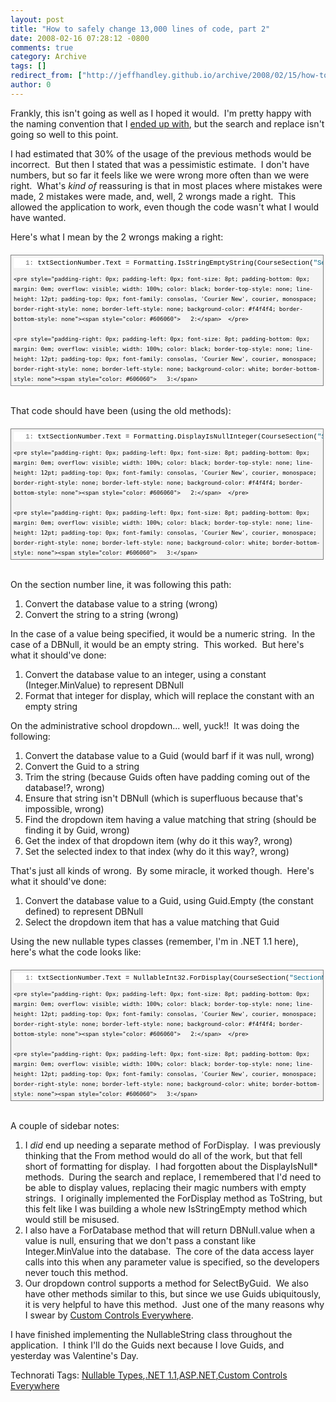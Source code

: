 ```yaml
---
layout: post
title: "How to safely change 13,000 lines of code, part 2"
date: 2008-02-16 07:28:12 -0800
comments: true
category: Archive
tags: []
redirect_from: ["http://jeffhandley.github.io/archive/2008/02/15/how-to-safely-change-13000-lines-of-code-part-2.aspx"]
author: 0
---
```

<!-- more -->
<p>Frankly, this isn't going as well as I hoped it would.  I'm pretty happy with the naming convention that I <a href="http://blog.jeffhandley.com/archive/2008/02/09/how-to-safely-change-13000-lines-of-code-part-1.aspx" target="_blank">ended up with</a>, but the search and replace isn't going so well to this point.</p>  <p>I had estimated that 30% of the usage of the previous methods would be incorrect.  But then I stated that was a pessimistic estimate.  I don't have numbers, but so far it feels like we were wrong more often than we were right.  What's <em>kind of</em> reassuring is that in most places where mistakes were made, 2 mistakes were made, and, well, 2 wrongs made a right.  This allowed the application to work, even though the code wasn't what I would have wanted.</p>  <p>Here's what I mean by the 2 wrongs making a right:</p>  <div style="border-right: gray 1px solid; padding-right: 4px; border-top: gray 1px solid; padding-left: 4px; font-size: 8pt; padding-bottom: 4px; margin: 20px 0px 10px; overflow: auto; border-left: gray 1px solid; width: 97.5%; cursor: text; max-height: 200px; line-height: 12pt; padding-top: 4px; border-bottom: gray 1px solid; font-family: consolas, 'Courier New', courier, monospace; background-color: #f4f4f4">   <div style="padding-right: 0px; padding-left: 0px; font-size: 8pt; padding-bottom: 0px; overflow: visible; width: 100%; color: black; border-top-style: none; line-height: 12pt; padding-top: 0px; font-family: consolas, 'Courier New', courier, monospace; border-right-style: none; border-left-style: none; background-color: #f4f4f4; border-bottom-style: none">     <pre style="padding-right: 0px; padding-left: 0px; font-size: 8pt; padding-bottom: 0px; margin: 0em; overflow: visible; width: 100%; color: black; border-top-style: none; line-height: 12pt; padding-top: 0px; font-family: consolas, 'Courier New', courier, monospace; border-right-style: none; border-left-style: none; background-color: white; border-bottom-style: none"><span style="color: #606060">   1:</span> txtSectionNumber.Text = Formatting.IsStringEmptyString(CourseSection(<span style="color: #006080">"SectionNumber"</span>).ToString)</pre>

    <pre style="padding-right: 0px; padding-left: 0px; font-size: 8pt; padding-bottom: 0px; margin: 0em; overflow: visible; width: 100%; color: black; border-top-style: none; line-height: 12pt; padding-top: 0px; font-family: consolas, 'Courier New', courier, monospace; border-right-style: none; border-left-style: none; background-color: #f4f4f4; border-bottom-style: none"><span style="color: #606060">   2:</span>  </pre>

    <pre style="padding-right: 0px; padding-left: 0px; font-size: 8pt; padding-bottom: 0px; margin: 0em; overflow: visible; width: 100%; color: black; border-top-style: none; line-height: 12pt; padding-top: 0px; font-family: consolas, 'Courier New', courier, monospace; border-right-style: none; border-left-style: none; background-color: white; border-bottom-style: none"><span style="color: #606060">   3:</span> ddlAdministrativeSchool.SelectedIndex = _</pre>

    <pre style="padding-right: 0px; padding-left: 0px; font-size: 8pt; padding-bottom: 0px; margin: 0em; overflow: visible; width: 100%; color: black; border-top-style: none; line-height: 12pt; padding-top: 0px; font-family: consolas, 'Courier New', courier, monospace; border-right-style: none; border-left-style: none; background-color: #f4f4f4; border-bottom-style: none"><span style="color: #606060">   4:</span>     ddlAdministrativeSchool.Items.IndexOf( _</pre>

    <pre style="padding-right: 0px; padding-left: 0px; font-size: 8pt; padding-bottom: 0px; margin: 0em; overflow: visible; width: 100%; color: black; border-top-style: none; line-height: 12pt; padding-top: 0px; font-family: consolas, 'Courier New', courier, monospace; border-right-style: none; border-left-style: none; background-color: white; border-bottom-style: none"><span style="color: #606060">   5:</span>         ddlAdministrativeSchool.Items.FindByValue( _</pre>

    <pre style="padding-right: 0px; padding-left: 0px; font-size: 8pt; padding-bottom: 0px; margin: 0em; overflow: visible; width: 100%; color: black; border-top-style: none; line-height: 12pt; padding-top: 0px; font-family: consolas, 'Courier New', courier, monospace; border-right-style: none; border-left-style: none; background-color: #f4f4f4; border-bottom-style: none"><span style="color: #606060">   6:</span>             IsNullString(Trim(<span style="color: #0000ff">CType</span>(ContentRow(<span style="color: #006080">"AdministrativeSchoolId"</span>), Guid).ToString))))</pre>
  </div>
</div>

<p>
  <br />That code should have been (using the old methods):</p>

<div style="border-right: gray 1px solid; padding-right: 4px; border-top: gray 1px solid; padding-left: 4px; font-size: 8pt; padding-bottom: 4px; margin: 20px 0px 10px; overflow: auto; border-left: gray 1px solid; width: 97.5%; cursor: text; max-height: 200px; line-height: 12pt; padding-top: 4px; border-bottom: gray 1px solid; font-family: consolas, 'Courier New', courier, monospace; background-color: #f4f4f4">
  <div style="padding-right: 0px; padding-left: 0px; font-size: 8pt; padding-bottom: 0px; overflow: visible; width: 100%; color: black; border-top-style: none; line-height: 12pt; padding-top: 0px; font-family: consolas, 'Courier New', courier, monospace; border-right-style: none; border-left-style: none; background-color: #f4f4f4; border-bottom-style: none">
    <pre style="padding-right: 0px; padding-left: 0px; font-size: 8pt; padding-bottom: 0px; margin: 0em; overflow: visible; width: 100%; color: black; border-top-style: none; line-height: 12pt; padding-top: 0px; font-family: consolas, 'Courier New', courier, monospace; border-right-style: none; border-left-style: none; background-color: white; border-bottom-style: none"><span style="color: #606060">   1:</span> txtSectionNumber.Text = Formatting.DisplayIsNullInteger(CourseSection(<span style="color: #006080">"SectionNumber"</span>))</pre>

    <pre style="padding-right: 0px; padding-left: 0px; font-size: 8pt; padding-bottom: 0px; margin: 0em; overflow: visible; width: 100%; color: black; border-top-style: none; line-height: 12pt; padding-top: 0px; font-family: consolas, 'Courier New', courier, monospace; border-right-style: none; border-left-style: none; background-color: #f4f4f4; border-bottom-style: none"><span style="color: #606060">   2:</span>  </pre>

    <pre style="padding-right: 0px; padding-left: 0px; font-size: 8pt; padding-bottom: 0px; margin: 0em; overflow: visible; width: 100%; color: black; border-top-style: none; line-height: 12pt; padding-top: 0px; font-family: consolas, 'Courier New', courier, monospace; border-right-style: none; border-left-style: none; background-color: white; border-bottom-style: none"><span style="color: #606060">   3:</span> ddlAdministrativeSchool.SelectByGuid(IsNullGuid(ContentRow(<span style="color: #006080">"AdministrativeSchoolId"</span>)))</pre>
  </div>
</div>

<p>
  <br />On the section number line, it was following this path:</p>

<ol>
  <li>Convert the database value to a string (wrong)</li>

  <li>Convert the string to a string (wrong)</li>
</ol>

<p>In the case of a value being specified, it would be a numeric string.  In the case of a DBNull, it would be an empty string.  This worked.  But here's what it should've done:</p>

<ol>
  <li>Convert the database value to an integer, using a constant (Integer.MinValue) to represent DBNull</li>

  <li>Format that integer for display, which will replace the constant with an empty string</li>
</ol>

<p>On the administrative school dropdown... well, yuck!!  It was doing the following:</p>

<ol>
  <li>Convert the database value to a Guid (would barf if it was null, wrong)</li>

  <li>Convert the Guid to a string</li>

  <li>Trim the string (because Guids often have padding coming out of the database!?, wrong)</li>

  <li>Ensure that string isn't DBNull (which is superfluous because that's impossible, wrong)</li>

  <li>Find the dropdown item having a value matching that string (should be finding it by Guid, wrong)</li>

  <li>Get the index of that dropdown item (why do it this way?, wrong)</li>

  <li>Set the selected index to that index (why do it this way?, wrong)</li>
</ol>

<p>That's just all kinds of wrong.  By some miracle, it worked though.  Here's what it should've done:</p>

<ol>
  <li>Convert the database value to a Guid, using Guid.Empty (the constant defined) to represent DBNull</li>

  <li>Select the dropdown item that has a value matching that Guid</li>
</ol>

<p>Using the new nullable types classes (remember, I'm in .NET 1.1 here), here's what the code looks like:</p>

<div style="border-right: gray 1px solid; padding-right: 4px; border-top: gray 1px solid; padding-left: 4px; font-size: 8pt; padding-bottom: 4px; margin: 20px 0px 10px; overflow: auto; border-left: gray 1px solid; width: 97.5%; cursor: text; max-height: 200px; line-height: 12pt; padding-top: 4px; border-bottom: gray 1px solid; font-family: consolas, 'Courier New', courier, monospace; background-color: #f4f4f4">
  <div style="padding-right: 0px; padding-left: 0px; font-size: 8pt; padding-bottom: 0px; overflow: visible; width: 100%; color: black; border-top-style: none; line-height: 12pt; padding-top: 0px; font-family: consolas, 'Courier New', courier, monospace; border-right-style: none; border-left-style: none; background-color: #f4f4f4; border-bottom-style: none">
    <pre style="padding-right: 0px; padding-left: 0px; font-size: 8pt; padding-bottom: 0px; margin: 0em; overflow: visible; width: 100%; color: black; border-top-style: none; line-height: 12pt; padding-top: 0px; font-family: consolas, 'Courier New', courier, monospace; border-right-style: none; border-left-style: none; background-color: white; border-bottom-style: none"><span style="color: #606060">   1:</span> txtSectionNumber.Text = NullableInt32.ForDisplay(CourseSection(<span style="color: #006080">"SectionNumber"</span>))</pre>

    <pre style="padding-right: 0px; padding-left: 0px; font-size: 8pt; padding-bottom: 0px; margin: 0em; overflow: visible; width: 100%; color: black; border-top-style: none; line-height: 12pt; padding-top: 0px; font-family: consolas, 'Courier New', courier, monospace; border-right-style: none; border-left-style: none; background-color: #f4f4f4; border-bottom-style: none"><span style="color: #606060">   2:</span>  </pre>

    <pre style="padding-right: 0px; padding-left: 0px; font-size: 8pt; padding-bottom: 0px; margin: 0em; overflow: visible; width: 100%; color: black; border-top-style: none; line-height: 12pt; padding-top: 0px; font-family: consolas, 'Courier New', courier, monospace; border-right-style: none; border-left-style: none; background-color: white; border-bottom-style: none"><span style="color: #606060">   3:</span> ddlAdministrativeSchool.SelectByGuid(NullableGuid.From(ContentRow(<span style="color: #006080">"AdministrativeSchoolId"</span>)))</pre>
  </div>
</div>

<p>
  <br />A couple of sidebar notes:</p>

<ol>
  <li>I <em>did</em> end up needing a separate method of ForDisplay.  I was previously thinking that the From method would do all of the work, but that fell short of formatting for display.  I had forgotten about the DisplayIsNull* methods.  During the search and replace, I remembered that I'd need to be able to display values, replacing their magic numbers with empty strings.  I originally implemented the ForDisplay method as ToString, but this felt like I was building a whole new IsStringEmpty method which would still be misused.</li>

  <li>I also have a ForDatabase method that will return DBNull.value when a value is null, ensuring that we don't pass a constant like Integer.MinValue into the database.  The core of the data access layer calls into this when any parameter value is specified, so the developers never touch this method.</li>

  <li>Our dropdown control supports a method for SelectByGuid.  We also have other methods similar to this, but since we use Guids ubiquitously, it is very helpful to have this method.  Just one of the many reasons why I swear by <a href="http://blog.jeffhandley.com/archive/2008/02/13/custom-controls-everywhere-and-asp.net-mvc-part-0.aspx" target="_blank">Custom Controls Everywhere</a>.</li>
</ol>

<p>I have finished implementing the NullableString class throughout the application.  I think I'll do the Guids next because I love Guids, and yesterday was Valentine's Day.</p>

<div class="wlWriterSmartContent" id="scid:0767317B-992E-4b12-91E0-4F059A8CECA8:cc72488c-fa6f-43c3-8690-7a98d1e86e42" style="padding-right: 0px; display: inline; padding-left: 0px; padding-bottom: 0px; margin: 0px; padding-top: 0px">Technorati Tags: <a href="http://technorati.com/tags/Nullable%20Types" rel="tag">Nullable Types</a>,<a href="http://technorati.com/tags/.NET%201.1" rel="tag">.NET 1.1</a>,<a href="http://technorati.com/tags/ASP.NET" rel="tag">ASP.NET</a>,<a href="http://technorati.com/tags/Custom%20Controls%20Everywhere" rel="tag">Custom Controls Everywhere</a></div>


